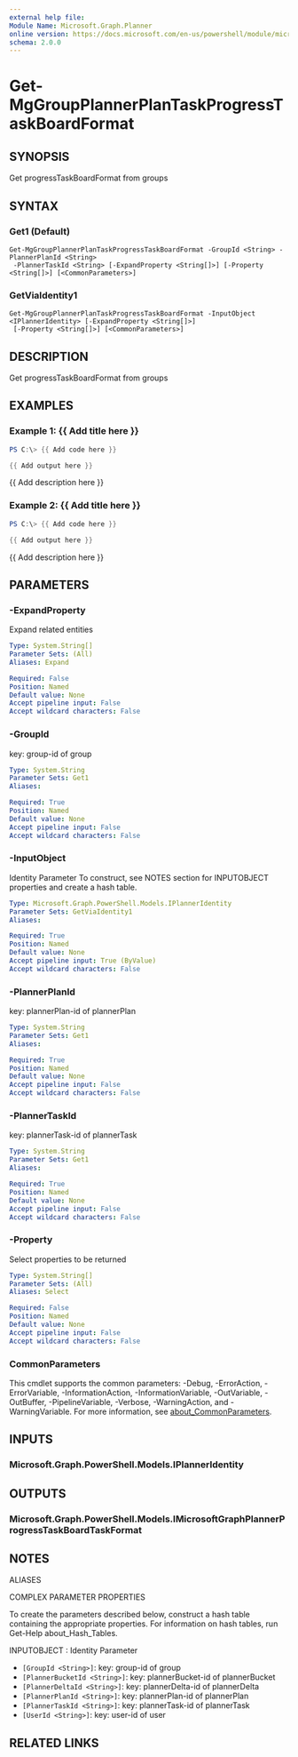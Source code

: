 ```yaml
---
external help file:
Module Name: Microsoft.Graph.Planner
online version: https://docs.microsoft.com/en-us/powershell/module/microsoft.graph.planner/get-mggroupplannerplantaskprogresstaskboardformat
schema: 2.0.0
---
```


# Get-MgGroupPlannerPlanTaskProgressTaskBoardFormat

## SYNOPSIS
Get progressTaskBoardFormat from groups

## SYNTAX

### Get1 (Default)
```
Get-MgGroupPlannerPlanTaskProgressTaskBoardFormat -GroupId <String> -PlannerPlanId <String>
 -PlannerTaskId <String> [-ExpandProperty <String[]>] [-Property <String[]>] [<CommonParameters>]
```

### GetViaIdentity1
```
Get-MgGroupPlannerPlanTaskProgressTaskBoardFormat -InputObject <IPlannerIdentity> [-ExpandProperty <String[]>]
 [-Property <String[]>] [<CommonParameters>]
```

## DESCRIPTION
Get progressTaskBoardFormat from groups

## EXAMPLES

### Example 1: {{ Add title here }}
```powershell
PS C:\> {{ Add code here }}

{{ Add output here }}
```

{{ Add description here }}

### Example 2: {{ Add title here }}
```powershell
PS C:\> {{ Add code here }}

{{ Add output here }}
```

{{ Add description here }}

## PARAMETERS

### -ExpandProperty
Expand related entities

```yaml
Type: System.String[]
Parameter Sets: (All)
Aliases: Expand

Required: False
Position: Named
Default value: None
Accept pipeline input: False
Accept wildcard characters: False
```

### -GroupId
key: group-id of group

```yaml
Type: System.String
Parameter Sets: Get1
Aliases:

Required: True
Position: Named
Default value: None
Accept pipeline input: False
Accept wildcard characters: False
```

### -InputObject
Identity Parameter
To construct, see NOTES section for INPUTOBJECT properties and create a hash table.

```yaml
Type: Microsoft.Graph.PowerShell.Models.IPlannerIdentity
Parameter Sets: GetViaIdentity1
Aliases:

Required: True
Position: Named
Default value: None
Accept pipeline input: True (ByValue)
Accept wildcard characters: False
```

### -PlannerPlanId
key: plannerPlan-id of plannerPlan

```yaml
Type: System.String
Parameter Sets: Get1
Aliases:

Required: True
Position: Named
Default value: None
Accept pipeline input: False
Accept wildcard characters: False
```

### -PlannerTaskId
key: plannerTask-id of plannerTask

```yaml
Type: System.String
Parameter Sets: Get1
Aliases:

Required: True
Position: Named
Default value: None
Accept pipeline input: False
Accept wildcard characters: False
```

### -Property
Select properties to be returned

```yaml
Type: System.String[]
Parameter Sets: (All)
Aliases: Select

Required: False
Position: Named
Default value: None
Accept pipeline input: False
Accept wildcard characters: False
```

### CommonParameters
This cmdlet supports the common parameters: -Debug, -ErrorAction, -ErrorVariable, -InformationAction, -InformationVariable, -OutVariable, -OutBuffer, -PipelineVariable, -Verbose, -WarningAction, and -WarningVariable. For more information, see [about_CommonParameters](http://go.microsoft.com/fwlink/?LinkID=113216).

## INPUTS

### Microsoft.Graph.PowerShell.Models.IPlannerIdentity

## OUTPUTS

### Microsoft.Graph.PowerShell.Models.IMicrosoftGraphPlannerProgressTaskBoardTaskFormat

## NOTES

ALIASES

COMPLEX PARAMETER PROPERTIES

To create the parameters described below, construct a hash table containing the appropriate properties. For information on hash tables, run Get-Help about_Hash_Tables.


INPUTOBJECT <IPlannerIdentity>: Identity Parameter
  - `[GroupId <String>]`: key: group-id of group
  - `[PlannerBucketId <String>]`: key: plannerBucket-id of plannerBucket
  - `[PlannerDeltaId <String>]`: key: plannerDelta-id of plannerDelta
  - `[PlannerPlanId <String>]`: key: plannerPlan-id of plannerPlan
  - `[PlannerTaskId <String>]`: key: plannerTask-id of plannerTask
  - `[UserId <String>]`: key: user-id of user

## RELATED LINKS

